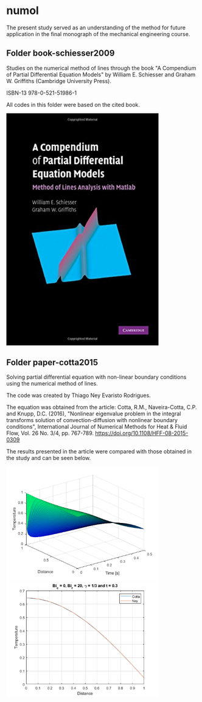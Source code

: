 # numol

The present study served as an understanding of the method for future application in the final monograph of the mechanical engineering course.

## Folder book-schiesser2009

Studies on the numerical method of lines through the book "A Compendium of Partial Differential Equation Models" by William E. Schiesser and Graham W. Griffiths (Cambridge University Press).

ISBN-13 978-0-521-51986-1

All codes in this folder were based on the cited book.

<img src="book-schiesser2009/book.jpg" width="400px">

## Folder paper-cotta2015

Solving partial differential equation with non-linear boundary conditions using the numerical method of lines.

The code was created by Thiago Ney Evaristo Rodrigues.

The equation was obtained from the article:
Cotta, R.M., Naveira-Cotta, C.P. and Knupp, D.C. (2016), "Nonlinear eigenvalue problem in the integral transforms solution of convection-diffusion with nonlinear boundary conditions", International Journal of Numerical Methods for Heat & Fluid Flow, Vol. 26 No. 3/4, pp. 767-789.
https://doi.org/10.1108/HFF-08-2015-0309

The results presented in the article were compared with those obtained in the study and can be seen below.

<img src="paper-cotta2015/images/surface.png" width="400px">
<img src="paper-cotta2015/images/comparation.png" width="400px">
